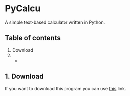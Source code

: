 # PyCalcu
A simple text-based calculator written in Python.

## Table of contents
1. Download
2. -

## 1. Download
If you want to download this program you can use [this](https://github.com/Flipp3rrr/PyCalcu.git) link.